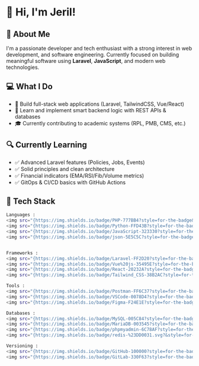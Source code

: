 # 👋 Hi, I'm Jeril!

## 🚀 About Me

I'm a passionate developer and tech enthusiast with a strong interest in web development, and software engineering. Currently focused on building meaningful software using **Laravel**, **JavaScript**, and modern web technologies.

## 💻 What I Do

- 🔧 Build full-stack web applications (Laravel, TailwindCSS, Vue/React)
- 🧠 Learn and implement smart backend logic with REST APIs & databases
- 🎓 Currently contributing to academic systems (RPL, PMB, CMS, etc.)

## 🔍 Currently Learning

- ✅ Advanced Laravel features (Policies, Jobs, Events)
- ✅ Solid principles and clean architecture
- ✅ Financial indicators (EMA/RSI/Fib/Volume metrics)
- ✅ GitOps & CI/CD basics with GitHub Actions

## 🧰 Tech Stack

```bash
Languages :
<img src="{https://img.shields.io/badge/PHP-777BB4?style=for-the-badge&logo=php&logoColor=white}" />
<img src="{https://img.shields.io/badge/Python-FFD43B?style=for-the-badge&logo=python&logoColor=blue}" />
<img src="{https://img.shields.io/badge/JavaScript-323330?style=for-the-badge&logo=javascript&logoColor=F7DF1E}" />
<img src="{https://img.shields.io/badge/json-5E5C5C?style=for-the-badge&logo=json&logoColor=white}" />


Frameworks :
<img src="{https://img.shields.io/badge/Laravel-FF2D20?style=for-the-badge&logo=laravel&logoColor=white}" />,
<img src="{https://img.shields.io/badge/Vue%20js-35495E?style=for-the-badge&logo=vuedotjs&logoColor=4FC08D}" />,
<img src="{https://img.shields.io/badge/React-20232A?style=for-the-badge&logo=react&logoColor=61DAFB}" />,
<img src="{https://img.shields.io/badge/Tailwind_CSS-38B2AC?style=for-the-badge&logo=tailwind-css&logoColor=white}" />,

Tools :
<img src="{https://img.shields.io/badge/Postman-FF6C37?style=for-the-badge&logo=Postman&logoColor=white}" />
<img src="{https://img.shields.io/badge/VSCode-0078D4?style=for-the-badge&logo=visual%20studio%20code&logoColor=white}" />
<img src="{https://img.shields.io/badge/Figma-F24E1E?style=for-the-badge&logo=figma&logoColor=white}" />

Databases :
<img src="{https://img.shields.io/badge/MySQL-005C84?style=for-the-badge&logo=mysql&logoColor=white}" />
<img src="{https://img.shields.io/badge/MariaDB-003545?style=for-the-badge&logo=mariadb&logoColor=white}" />
<img src="{https://img.shields.io/badge/phpmyadmin-6C78AF?style=for-the-badge&logo=phpmyadmin&logoColor=white}" />
<img src="{https://img.shields.io/badge/redis-%23DD0031.svg?&style=for-the-badge&logo=redis&logoColor=white}" />

Versioning :
<img src="{https://img.shields.io/badge/GitHub-100000?style=for-the-badge&logo=github&logoColor=white}" />,
<img src="{https://img.shields.io/badge/GitLab-330F63?style=for-the-badge&logo=gitlab&logoColor=white}" />
